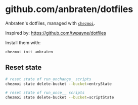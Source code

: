 # github.com/anbraten/dotfiles

Anbraten's dotfiles, managed with [`chezmoi`](https://github.com/twpayne/chezmoi).

Inspired by: https://github.com/twpayne/dotfiles

Install them with:

```bash
chezmoi init anbraten
```

## Reset state

```bash
# reset state of run_onchange_ scripts
chezmoi state delete-bucket --bucket=entryState

# reset state of run_once__ scripts
chezmoi state delete-bucket --bucket=scriptState
```
